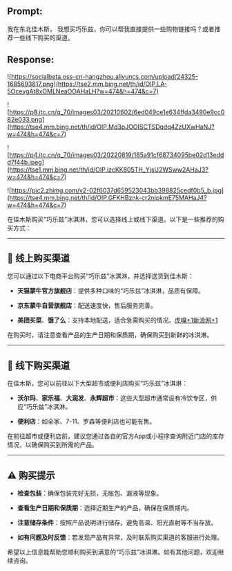 ## Prompt:
我在东北佳木斯， 我想买巧乐兹，你可以帮我直接提供一些购物链接吗？或者推荐一些线下购买的渠道。

## Response:
![https://socialbeta.oss-cn-hangzhou.aliyuncs.com/upload/24325-1685693817.png](https://tse2.mm.bing.net/th/id/OIP.LA-5OceygAt8xOMLNeaOOAHaLH?w=474&h=474&c=7)

![https://p8.itc.cn/q_70/images03/20210602/6ed049ce1e634ffda3490e9cc082e033.png](https://tse4.mm.bing.net/th/id/OIP.Md3pJOOISCTSDqdq4ZzUXwHaNJ?w=474&h=474&c=7)

![https://p4.itc.cn/q_70/images03/20220819/185a91cf68734095be02d13eddd7f44b.jpeg](https://tse1.mm.bing.net/th/id/OIP.izcKK805TH_YjsU2WSww2AHaJ3?w=474&h=474&c=7)

![https://pic2.zhimg.com/v2-02f6037d659523043bb398825cedf0b5_b.jpg](https://tse4.mm.bing.net/th/id/OIP.GFKHBznk-cr2njpkmE75MAHaJ4?w=474&h=474&c=7)

在佳木斯购买“巧乐兹”冰淇淋，您可以选择线上或线下渠道。以下是一些推荐的购买方式：

* * *

🛒 线上购买渠道
---------

您可以通过以下电商平台购买“巧乐兹”冰淇淋，并选择送货到佳木斯：

*   **天猫蒙牛官方旗舰店**：提供多种口味的“巧乐兹”冰淇淋，品质有保障。
    
*   **京东蒙牛自营旗舰店**：配送速度快，售后服务完善。
    
*   **美团买菜**、**饿了么**：支持本地配送，适合急需购买的情况。[虎嗅+1新浪网+1](https://m.huxiu.com/article/735226.html?utm_source=chatgpt.com)
    

在购买时，请注意查看产品的生产日期和保质期，确保购买到新鲜的冰淇淋。

* * *

🏬 线下购买渠道
---------

在佳木斯，您可以前往以下大型超市或便利店购买“巧乐兹”冰淇淋：

*   **沃尔玛**、**家乐福**、**大润发**、**永辉超市**：这些大型超市通常设有冷饮专区，供应“巧乐兹”冰淇淋。
    
*   **便利店**：如全家、7-11、罗森等便利店也可能有售。
    

在前往超市或便利店前，建议您通过各自的官方App或小程序查询附近门店的库存情况，以确保购买到所需的产品。

* * *

⚠️ 购买提示
-------

*   **检查包装**：确保包装完好无损，无胀包、漏液等现象。
    
*   **查看生产日期和保质期**：选择近期生产的产品，确保在保质期内。
    
*   **注意储存条件**：按照产品说明进行储存，避免高温、阳光直射等不当存放。
    
*   **如有问题及时反馈**：若发现产品有异常，及时联系购买渠道的客服进行处理。
    

希望以上信息能帮助您顺利购买到满意的“巧乐兹”冰淇淋。如有其他问题，欢迎继续咨询。